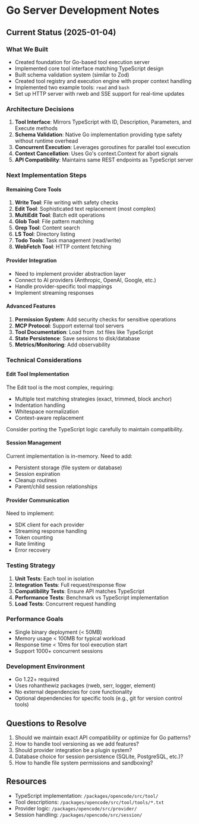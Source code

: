 # Go Server Development Notes

## Current Status (2025-01-04)

### What We Built
- Created foundation for Go-based tool execution server
- Implemented core tool interface matching TypeScript design
- Built schema validation system (similar to Zod)
- Created tool registry and execution engine with proper context handling
- Implemented two example tools: `read` and `bash`
- Set up HTTP server with rweb and SSE support for real-time updates

### Architecture Decisions
1. **Tool Interface**: Mirrors TypeScript with ID, Description, Parameters, and Execute methods
2. **Schema Validation**: Native Go implementation providing type safety without runtime overhead
3. **Concurrent Execution**: Leverages goroutines for parallel tool execution
4. **Context Cancellation**: Uses Go's context.Context for abort signals
5. **API Compatibility**: Maintains same REST endpoints as TypeScript server

### Next Implementation Steps

#### Remaining Core Tools
1. **Write Tool**: File writing with safety checks
2. **Edit Tool**: Sophisticated text replacement (most complex)
3. **MultiEdit Tool**: Batch edit operations
4. **Glob Tool**: File pattern matching
5. **Grep Tool**: Content search
6. **LS Tool**: Directory listing
7. **Todo Tools**: Task management (read/write)
8. **WebFetch Tool**: HTTP content fetching

#### Provider Integration
- Need to implement provider abstraction layer
- Connect to AI providers (Anthropic, OpenAI, Google, etc.)
- Handle provider-specific tool mappings
- Implement streaming responses

#### Advanced Features
1. **Permission System**: Add security checks for sensitive operations
2. **MCP Protocol**: Support external tool servers
3. **Tool Documentation**: Load from .txt files like TypeScript
4. **State Persistence**: Save sessions to disk/database
5. **Metrics/Monitoring**: Add observability

### Technical Considerations

#### Edit Tool Implementation
The Edit tool is the most complex, requiring:
- Multiple text matching strategies (exact, trimmed, block anchor)
- Indentation handling
- Whitespace normalization
- Context-aware replacement

Consider porting the TypeScript logic carefully to maintain compatibility.

#### Session Management
Current implementation is in-memory. Need to add:
- Persistent storage (file system or database)
- Session expiration
- Cleanup routines
- Parent/child session relationships

#### Provider Communication
Need to implement:
- SDK client for each provider
- Streaming response handling
- Token counting
- Rate limiting
- Error recovery

### Testing Strategy
1. **Unit Tests**: Each tool in isolation
2. **Integration Tests**: Full request/response flow
3. **Compatibility Tests**: Ensure API matches TypeScript
4. **Performance Tests**: Benchmark vs TypeScript implementation
5. **Load Tests**: Concurrent request handling

### Performance Goals
- Single binary deployment (< 50MB)
- Memory usage < 100MB for typical workload
- Response time < 10ms for tool execution start
- Support 1000+ concurrent sessions

### Development Environment
- Go 1.22+ required
- Uses rohanthewiz packages (rweb, serr, logger, element)
- No external dependencies for core functionality
- Optional dependencies for specific tools (e.g., git for version control tools)

## Questions to Resolve
1. Should we maintain exact API compatibility or optimize for Go patterns?
2. How to handle tool versioning as we add features?
3. Should provider integration be a plugin system?
4. Database choice for session persistence (SQLite, PostgreSQL, etc.)?
5. How to handle file system permissions and sandboxing?

## Resources
- TypeScript implementation: `/packages/opencode/src/tool/`
- Tool descriptions: `/packages/opencode/src/tool/tools/*.txt`
- Provider logic: `/packages/opencode/src/provider/`
- Session handling: `/packages/opencode/src/session/`
